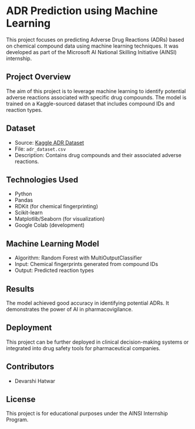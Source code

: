 
# ADR Prediction using Machine Learning

This project focuses on predicting Adverse Drug Reactions (ADRs) based on chemical compound data using machine learning techniques. It was developed as part of the Microsoft AI National Skilling Initiative (AINSI) internship.

## Project Overview
The aim of this project is to leverage machine learning to identify potential adverse reactions associated with specific drug compounds. The model is trained on a Kaggle-sourced dataset that includes compound IDs and reaction types.

## Dataset
- Source: [Kaggle ADR Dataset](https://www.kaggle.com)
- File: `adr_dataset.csv`
- Description: Contains drug compounds and their associated adverse reactions.

## Technologies Used
- Python
- Pandas
- RDKit (for chemical fingerprinting)
- Scikit-learn
- Matplotlib/Seaborn (for visualization)
- Google Colab (development)

## Machine Learning Model
- Algorithm: Random Forest with MultiOutputClassifier
- Input: Chemical fingerprints generated from compound IDs
- Output: Predicted reaction types

## Results
The model achieved good accuracy in identifying potential ADRs. It demonstrates the power of AI in pharmacovigilance.

## Deployment
This project can be further deployed in clinical decision-making systems or integrated into drug safety tools for pharmaceutical companies.

## Contributors
- Devarshi Hatwar

## License
This project is for educational purposes under the AINSI Internship Program.

